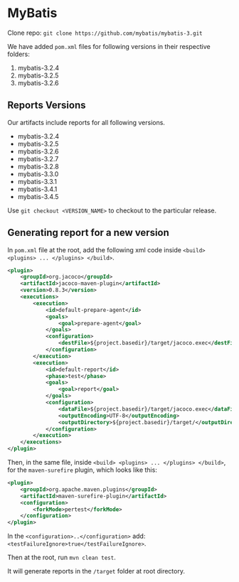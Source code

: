 # MyBatis

Clone repo: `git clone https://github.com/mybatis/mybatis-3.git`

We have added `pom.xml` files for following versions in their respective folders:

1. mybatis-3.2.4
2. mybatis-3.2.5
3. mybatis-3.2.6

## Reports Versions

Our artifacts include reports for all following versions.

* mybatis-3.2.4
* mybatis-3.2.5
* mybatis-3.2.6
* mybatis-3.2.7
* mybatis-3.2.8
* mybatis-3.3.0
* mybatis-3.3.1
* mybatis-3.4.1
* mybatis-3.4.5

Use `git checkout <VERSION_NAME>` to checkout to the particular release.

## Generating report for a new version

In `pom.xml` file at the root, add the following xml code inside ```<build> <plugins> ... </plugins> </build>```.

```xml
<plugin>
    <groupId>org.jacoco</groupId>
    <artifactId>jacoco-maven-plugin</artifactId>
    <version>0.8.3</version>
    <executions>
        <execution>
            <id>default-prepare-agent</id>
            <goals>
                <goal>prepare-agent</goal>
            </goals>
            <configuration>
                <destFile>${project.basedir}/target/jacoco.exec</destFile>
            </configuration>
        </execution>
        <execution>
            <id>default-report</id>
            <phase>test</phase>
            <goals>
                <goal>report</goal>
            </goals>
            <configuration>
                <dataFile>${project.basedir}/target/jacoco.exec</dataFile>
                <outputEncoding>UTF-8</outputEncoding>
                <outputDirectory>${project.basedir}/target/</outputDirectory>
            </configuration>
        </execution>
    </executions>
</plugin>
```

Then, in the same file, inside ```<build> <plugins> ... </plugins> </build>```, for the `maven-surefire` plugin, which looks like this:

```xml
<plugin>
    <groupId>org.apache.maven.plugins</groupId>
    <artifactId>maven-surefire-plugin</artifactId>
    <configuration>
        <forkMode>pertest</forkMode>
    </configuration>
</plugin>
```

In the `<configuration>..</configuration>` add: `<testFailureIgnore>true</testFailureIgnore>`.

Then at the root, run `mvn clean test`.

It will generate reports in the `/target` folder at root directory.
